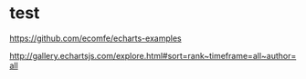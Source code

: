 # test
https://github.com/ecomfe/echarts-examples

http://gallery.echartsjs.com/explore.html#sort=rank~timeframe=all~author=all
